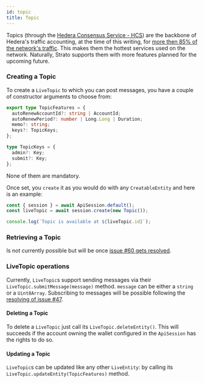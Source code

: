 ```yaml
---
id: topic
title: Topic
---
```


Topics (through the [Hedera Consensus Service - HCS](https://docs.hedera.com/guides/docs/sdks/consensus)) are the backbone of Hedera's traffic accounting, at the time of this writing, for [more then 85% of the network's traffic](https://app.dragonglass.me/chart?name=txn-service-type&period=1D). This makes them the hottest services used on the network. Naturally, Strato supports them with more features planned for the upcoming future.

### Creating a Topic

To create a `LiveTopic` to which you can post messages, you have a couple of constructor arguments to choose from:

```typescript
export type TopicFeatures = {
  autoRenewAccountId?: string | AccountId;
  autoRenewPeriod?: number | Long.Long | Duration;
  memo?: string;
  keys?: TopicKeys;
};

type TopicKeys = {
  admin?: Key;
  submit?: Key;
};
```

None of them are mandatory.

Once set, you `create` it as you would do with any `CreatableEntity` and here is an example:

```js live=true containerKey=create_a_topic
const { session } = await ApiSession.default();
const liveTopic = await session.create(new Topic());

console.log(`Topic is available at ${liveTopic.id}`);
```

### Retrieving a Topic

Is not currently possible but will be once [issue #60 gets resolved](https://github.com/buidler-labs/hedera-strato-js/issues/60).

### LiveTopic operations

Currently, `LiveTopic`s support sending messages via their `LiveTopic.submitMessage(message)` method. `message` can be either a `string` or a `Uint8Array`. Subscribing to messages will be possible following the [resolving of issue #47](https://github.com/buidler-labs/hedera-strato-js/issues/47).

#### Deleting a Topic

To delete a `LiveTopic` just call its `LiveTopic.deleteEntity()`. This will succeeds if the account owning the wallet configured in the `ApiSession` has the rights to do so.

#### Updating a Topic

`LiveTopic`s can be updated like any other `LiveEntity`: by calling its `LiveTopic.updateEntity(TopicFeatures)` method.
